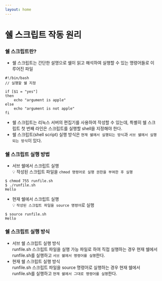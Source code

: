 ```yaml
---
layout: home
---
```


# 쉘 스크립트 작동 원리

### 쉘 스크립트란?
- 쉘 스크립트는 간단한 설명으로 쉘이 읽고 해석하여 실행할 수 있는 명령어들로 이루어진 파일
```
#!/bin/bash
// 실행할 쉘 지정

if [$1 = "yes"]
then
    echo "argument is apple"
else
    echo "argument is not apple"
fi
```
- 쉘 스크립트는 리눅스 서버의 편집기를 사용하여 작성할 수 있는데, 특별히 쉘 스크립트 첫 번째 라인은 스크립트를 실행할 shell을 지정해야 한다.
- 쉘 스크립트(shell script) 실행 방식은 `현재 쉘에서 실행되는 방식`과 `서브 쉘에서 실행되는 방식`이 있다.

### 쉘 스크립트 실행 방법
- 서브 쉘에서 스크립트 실행 <br>
💡 작성된 스크립트 파일을 `chmod 명령어로 실행 권한을 부여한 후 실행`
```
$ chmod 755 runfile.sh
$ ./runfile.sh
Hello
```
- 현재 쉘에서 스크립트 실행 <br>
💡 `작성된 스크립트 파일을 source 명령어`로 실행
```
$ source runfile.sh
Hello
```

### 쉘 스크립트 실행 방식
- 서브 쉘 스크립트 실행 방식 <br>
runfile.sh 스크립트 파일을 실행 가능 파일로 하여 직접 실행하는 경우 현재 쉘에서 runfile.sh를 실행하고 `서브 쉘에서 명령어를 실행`한다.
- 현재 쉘 스크립트 실행 방식 <br>
runfile.sh 스크립트 파일을 source 명령어로 실행하는 경우 현재 쉘에서 runfile.sh를 실행하고 `현재 쉘에서 그대로 명령어를 실행`한다.